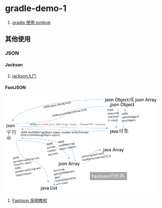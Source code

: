 # gradle-demo-1


1. [gradle 使用 lombok](https://cloud.tencent.com/developer/article/1480194) 

## 其他使用

### JSON
#### Jackson
1. [jackson入门](https://blog.csdn.net/u011054333/article/details/80504154)

#### FastJSON

![](fastjson.png)

1. [Fastjson 简明教程](https://www.runoob.com/w3cnote/fastjson-intro.html)
    